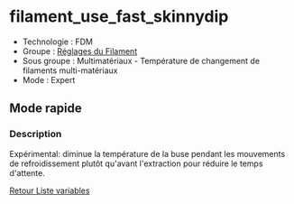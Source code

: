 # filament_use_fast_skinnydip

* Technologie : FDM
* Groupe : [Réglages du Filament](../filament_settings/filament_settings.md)
* Sous groupe : Multimatériaux - Température de changement de filaments multi-matériaux
* Mode : Expert

## Mode rapide

### Description

Expérimental: diminue la température de la buse pendant les mouvements de refroidissement plutôt qu'avant l'extraction pour réduire le temps d'attente.

[Retour Liste variables](variable_list.md)